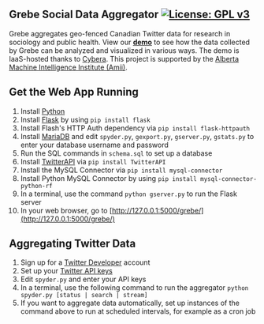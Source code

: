 ## Grebe Social Data Aggregator [![License: GPL v3](https://img.shields.io/badge/License-GPLv3-blue.svg)](https://www.gnu.org/licenses/gpl-3.0)

Grebe aggregates geo-fenced Canadian Twitter data for research in sociology and public health. View our [__demo__](http://199.116.235.207/grebe) to see how the data collected by Grebe can be analyzed and visualized in various ways. The demo is IaaS-hosted thanks to [Cybera](http://www.cybera.ca). This project is supported by the [Alberta Machine Intelligence Institute (Amii)](http://amii.ca).
 
## Get the Web App Running

1. Install [Python](https://www.python.org/downloads)
2. Install [Flask](http://flask.pocoo.org/) by using `pip install flask`
3. Install Flash's HTTP Auth dependency via `pip install flask-httpauth`
4. Install [MariaDB](https://mariadb.com/downloads) and edit `spyder.py`, `gexport.py`, `gserver.py`, `gstats.py` to enter your database username and password 
5. Run the SQL commands in `schema.sql` to set up a database
6. Install [TwitterAPI](https://github.com/geduldig/TwitterAPI) via `pip install TwitterAPI`
7. Install the MySQL Connector via `pip install mysql-connector`
8. Install Python MySQL Connector by using `pip install mysql-connector-python-rf` 
9. In a terminal, use the command `python gserver.py` to run the Flask server
10. In your web browser, go to [http://127.0.0.1:5000/grebe/](http://127.0.0.1:5000/grebe/)

## Aggregating Twitter Data

1. Sign up for a [Twitter Developer](http://developer.twitter.com/) account
2. Set up your [Twitter API keys](http://iag.me/socialmedia/how-to-create-a-twitter-app-in-8-easy-steps/)
3. Edit `spyder.py` and enter your API keys
4. In a terminal, use the following command to run the aggregator `python spyder.py [status | search | stream]`
5. If you want to aggregate data automatically, set up instances of the command above to run at scheduled intervals, for example as a cron job